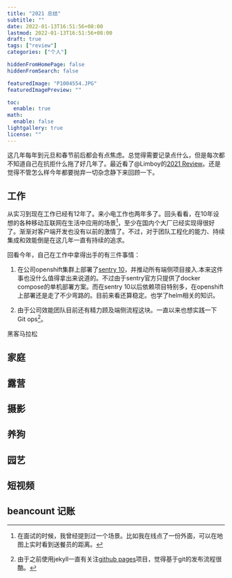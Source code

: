 ```yaml
---
title: "2021 总结"
subtitle: ""
date: 2022-01-13T16:51:56+08:00
lastmod: 2022-01-13T16:51:56+08:00
draft: true
tags: ["review"]
categories: ["个人"]

hiddenFromHomePage: false
hiddenFromSearch: false

featuredImage: "P1004554.JPG"
featuredImagePreview: ""

toc:
  enable: true
math:
  enable: false
lightgallery: true
license: ""
---
```


这几年每年到元旦和春节前后都会有点焦虑。总觉得需要记录点什么，但是每次都不知道自己在抗拒什么拖了好几年了。最近看了@Limboy的[2021 Review](https://limboy.me/posts/2021-review/)。还是觉得不管怎么样今年都要抛弃一切杂念静下来回顾一下。

<!--more-->

## 工作

从实习到现在工作已经有12年了。来小电工作也两年多了。回头看看，在10年设想的各种移动互联网在生活中应用的场景[^1]，至少在国内个大厂已经实现得很好了。渐渐对客户端开发也没有以前的激情了。不过，对于团队工程化的能力、持续集成和效能倒是在这几年一直有持续的追求。

回看今年，自己在工作中拿得出手的有三件事情：

1. 在公司openshift集群上部署了[sentry 10](https://sentry.io/welcome/)，并推动所有端侧项目接入.本来这件事也没什么值得拿出来说道的。不过由于sentry官方只提供了docker compose的单机部署方案。而在sentry 10以后依赖项目特别多，在openshift上部署还是走了不少弯路的。目前来看还算稳定。也学了helm相关的知识。

2. 由于公司效能团队目前还有精力顾及端侧流程这块。一直以来也想实践一下Git ops[^2]。

黑客马拉松

## 家庭

## 露营

## 摄影

## 养狗

## 园艺

## 短视频

## beancount 记账

[^1]: 在面试的时候，我曾经提到过一个场景。比如我在线点了一份外面，可以在地图上实时看到送餐员的距离。
[^2]: 由于之前使用jekyll一直有关注[github pages](https://github.com/github/pages-gem)项目，觉得基于git的发布流程很酷。
